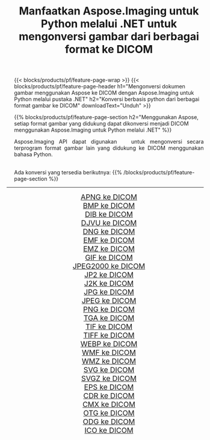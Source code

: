﻿---
title: Manfaatkan Aspose.Imaging untuk Python melalui .NET untuk mengonversi gambar dari berbagai format ke DICOM 
weight: 3920
url: /id/python-net/conversion/to/dicom 
lang: id
langdirlevel: 2
locales: zh-hans,ja,it,ru,de,es,fr,nl,id,lt,pl,pt,vi,tr,ko,zh-hant,ar,hi,th,sv,cs,uk,he
description: Anda dapat menggunakan Aspose.Imaging untuk Python melalui pustaka .NET untuk mengonversi dari berbagai format ke DICOM
---

{{< blocks/products/pf/feature-page-wrap >}}
{{< blocks/products/pf/feature-page-header h1="Mengonversi dokumen gambar menggunakan Aspose ke DICOM dengan Aspose.Imaging untuk Python melalui pustaka .NET" h2="Konversi berbasis python dari berbagai format gambar ke DICOM" downloadText="Unduh" >}}


{{% blocks/products/pf/feature-page-section  h2="Menggunakan Aspose, setiap format gambar yang didukung dapat dikonversi menjadi DICOM menggunakan Aspose.Imaging untuk Python melalui .NET" %}}
<p align=justify>Aspose.Imaging API dapat digunakan   untuk mengonversi secara terprogram format gambar lain yang didukung ke DICOM menggunakan bahasa Python.</p>
<br/>
Ada konversi yang tersedia berikutnya:
{{% /blocks/products/pf/feature-page-section %}}
<div class="container-fluid productfamilypage bg-gray">
    <div class="convertypes bg-gray agp-content section">
        <div class="container">
		<hr style="margin-left:-20px;"/>
		<div class="row other-converters" style="gap: 10px;font-size: 19px;text-align:center;">
		    <div class='col-md-2 other-converter remove-lp remove-rp'><a href="/imaging/id/python-net/conversion/apng-to-dicom" style="padding:15px;">APNG ke DICOM</a></div>
<div class='col-md-2 other-converter remove-lp remove-rp'><a href="/imaging/id/python-net/conversion/bmp-to-dicom" style="padding:15px;">BMP ke DICOM</a></div>
<div class='col-md-2 other-converter remove-lp remove-rp'><a href="/imaging/id/python-net/conversion/dib-to-dicom" style="padding:15px;">DIB ke DICOM</a></div>
<div class='col-md-2 other-converter remove-lp remove-rp'><a href="/imaging/id/python-net/conversion/djvu-to-dicom" style="padding:15px;">DJVU ke DICOM</a></div>
<div class='col-md-2 other-converter remove-lp remove-rp'><a href="/imaging/id/python-net/conversion/dng-to-dicom" style="padding:15px;">DNG ke DICOM</a></div>
<div class='col-md-2 other-converter remove-lp remove-rp'><a href="/imaging/id/python-net/conversion/emf-to-dicom" style="padding:15px;">EMF ke DICOM</a></div>
<div class='col-md-2 other-converter remove-lp remove-rp'><a href="/imaging/id/python-net/conversion/emz-to-dicom" style="padding:15px;">EMZ ke DICOM</a></div>
<div class='col-md-2 other-converter remove-lp remove-rp'><a href="/imaging/id/python-net/conversion/gif-to-dicom" style="padding:15px;">GIF ke DICOM</a></div>
<div class='col-md-2 other-converter remove-lp remove-rp'><a href="/imaging/id/python-net/conversion/jpeg2000-to-dicom" style="padding:15px;">JPEG2000 ke DICOM</a></div>
<div class='col-md-2 other-converter remove-lp remove-rp'><a href="/imaging/id/python-net/conversion/jp2-to-dicom" style="padding:15px;">JP2 ke DICOM</a></div>
<div class='col-md-2 other-converter remove-lp remove-rp'><a href="/imaging/id/python-net/conversion/j2k-to-dicom" style="padding:15px;">J2K ke DICOM</a></div>
<div class='col-md-2 other-converter remove-lp remove-rp'><a href="/imaging/id/python-net/conversion/jpg-to-dicom" style="padding:15px;">JPG ke DICOM</a></div>
<div class='col-md-2 other-converter remove-lp remove-rp'><a href="/imaging/id/python-net/conversion/jpeg-to-dicom" style="padding:15px;">JPEG ke DICOM</a></div>
<div class='col-md-2 other-converter remove-lp remove-rp'><a href="/imaging/id/python-net/conversion/png-to-dicom" style="padding:15px;">PNG ke DICOM</a></div>
<div class='col-md-2 other-converter remove-lp remove-rp'><a href="/imaging/id/python-net/conversion/tga-to-dicom" style="padding:15px;">TGA ke DICOM</a></div>
<div class='col-md-2 other-converter remove-lp remove-rp'><a href="/imaging/id/python-net/conversion/tif-to-dicom" style="padding:15px;">TIF ke DICOM</a></div>
<div class='col-md-2 other-converter remove-lp remove-rp'><a href="/imaging/id/python-net/conversion/tiff-to-dicom" style="padding:15px;">TIFF ke DICOM</a></div>
<div class='col-md-2 other-converter remove-lp remove-rp'><a href="/imaging/id/python-net/conversion/webp-to-dicom" style="padding:15px;">WEBP ke DICOM</a></div>
<div class='col-md-2 other-converter remove-lp remove-rp'><a href="/imaging/id/python-net/conversion/wmf-to-dicom" style="padding:15px;">WMF ke DICOM</a></div>
<div class='col-md-2 other-converter remove-lp remove-rp'><a href="/imaging/id/python-net/conversion/wmz-to-dicom" style="padding:15px;">WMZ ke DICOM</a></div>
<div class='col-md-2 other-converter remove-lp remove-rp'><a href="/imaging/id/python-net/conversion/svg-to-dicom" style="padding:15px;">SVG ke DICOM</a></div>
<div class='col-md-2 other-converter remove-lp remove-rp'><a href="/imaging/id/python-net/conversion/svgz-to-dicom" style="padding:15px;">SVGZ ke DICOM</a></div>
<div class='col-md-2 other-converter remove-lp remove-rp'><a href="/imaging/id/python-net/conversion/eps-to-dicom" style="padding:15px;">EPS ke DICOM</a></div>
<div class='col-md-2 other-converter remove-lp remove-rp'><a href="/imaging/id/python-net/conversion/cdr-to-dicom" style="padding:15px;">CDR ke DICOM</a></div>
<div class='col-md-2 other-converter remove-lp remove-rp'><a href="/imaging/id/python-net/conversion/cmx-to-dicom" style="padding:15px;">CMX ke DICOM</a></div>
<div class='col-md-2 other-converter remove-lp remove-rp'><a href="/imaging/id/python-net/conversion/otg-to-dicom" style="padding:15px;">OTG ke DICOM</a></div>
<div class='col-md-2 other-converter remove-lp remove-rp'><a href="/imaging/id/python-net/conversion/odg-to-dicom" style="padding:15px;">ODG ke DICOM</a></div>
<div class='col-md-2 other-converter remove-lp remove-rp'><a href="/imaging/id/python-net/conversion/ico-to-dicom" style="padding:15px;">ICO ke DICOM</a></div>
                </div>
        </div>
    </div>
</div>
<br/>

